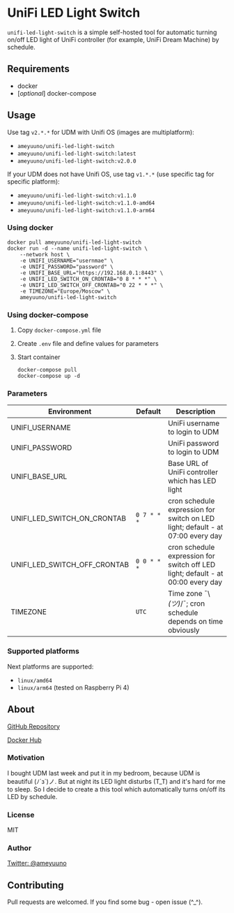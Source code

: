 # UniFi LED Light Switch

`unifi-led-light-switch` is a simple self-hosted tool for automatic turning on/off LED light of UniFi controller (for
example, UniFi Dream Machine) by schedule.

## Requirements

- docker
- [_optional_] docker-compose

## Usage

Use tag `v2.*.*` for UDM with Unifi OS (images are multiplatform): 

- `ameyuuno/unifi-led-light-switch`
- `ameyuuno/unifi-led-light-switch:latest`
- `ameyuuno/unifi-led-light-switch:v2.0.0`

If your UDM does not have Unifi OS, use tag `v1.*.*` (use specific tag for specific platform):

- `ameyuuno/unifi-led-light-switch:v1.1.0`
- `ameyuuno/unifi-led-light-switch:v1.1.0-amd64`
- `ameyuuno/unifi-led-light-switch:v1.1.0-arm64`

### Using docker

```
docker pull ameyuuno/unifi-led-light-switch
docker run -d --name unifi-led-light-switch \
    --network host \
    -e UNIFI_USERNAME="usernmae" \
    -e UNIFI_PASSWORD="password" \
    -e UNIFI_BASE_URL="https://192.168.0.1:8443" \
    -e UNIFI_LED_SWITCH_ON_CRONTAB="0 8 * * *" \
    -e UNIFI_LED_SWITCH_OFF_CRONTAB="0 22 * * *" \
    -e TIMEZONE="Europe/Moscow" \
    ameyuuno/unifi-led-light-switch
```

### Using docker-compose

1. Copy `docker-compose.yml` file
2. Create `.env` file and define values for parameters
3. Start container

    ```
    docker-compose pull
    docker-compose up -d
    ```

### Parameters

| Environment                  | Default     | Description                                                                     |
|------------------------------|-------------|---------------------------------------------------------------------------------|
| UNIFI_USERNAME               |             | UniFi username to login to UDM                                                  |
| UNIFI_PASSWORD               |             | UniFi password to login to UDM                                                  |
| UNIFI_BASE_URL               |             | Base URL of UniFi controller which has LED light                                |
| UNIFI_LED_SWITCH_ON_CRONTAB  | `0 7 * * *` | cron schedule expression for switch on LED light; default - at 07:00 every day  |
| UNIFI_LED_SWITCH_OFF_CRONTAB | `0 0 * * *` | cron schedule expression for switch off LED light; default - at 00:00 every day |
| TIMEZONE                     | `UTC`       | Time zone ¯\\_(ツ)_/¯; cron schedule depends on time obviously                  |

### Supported platforms

Next platforms are supported:

- `linux/amd64` 
- `linux/arm64` (tested on Raspberry Pi 4)


## About

[GitHub Repository](https://github.com/ameyuuno/docker-unifi-led-light-switch)

[Docker Hub](https://hub.docker.com/r/ameyuuno/unifi-led-light-switch)

### Motivation

I bought UDM last week and put it in my bedroom, because UDM is beautiful (ﾉ´з`)ノ. But at night its LED light disturbs
(T_T) and it's hard for me to sleep. So I decide to create a this tool which automatically turns on/off its LED by
schedule.

### License

MIT

### Author

[Twitter: @ameyuuno](https://twitter.com/ameyuuno)

## Contributing

Pull requests are welcomed. If you find some bug - open issue (^_^).
